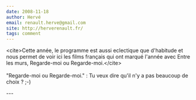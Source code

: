 ```yaml
---
date: 2008-11-18
author: Hervé
email: renault.herve@gmail.com
site: http://herverenault.fr/
tags: comment
---
```


<p>&lt;cite&gt;Cette année, le programme est aussi eclectique que d'habitude et nous permet de voir ici les films français qui ont marqué l'année avec Entre les murs, Regarde-moi ou Regarde-moi.&lt;/cite&gt;<br />
<br />
&quot;Regarde-moi ou Regarde-moi.&quot; : Tu veux dire qu'il n'y a pas beaucoup de choix ? ;-)</p>
---